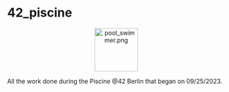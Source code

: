 # 42_piscine

<p align="center">
    <img src="https://github.com/alx-sch/42_piscine/assets/134595144/1b169087-9907-49d2-86c5-6585d4161fb0" alt="pool_swimmer.png" style="width: 100px;" />
</p>

All the work done during the Piscine @42 Berlin that began on 09/25/2023.
